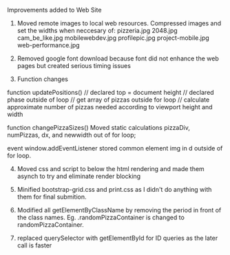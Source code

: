 Improvements added to Web Site

1) Moved remote images to local web resources. Compressed images and set the widths when neccesary of:
	pizzeria.jpg
	2048.jpg
	cam_be_like.jpg
	mobilewebdev.jpg
	profilepic.jpg
	project-mobile.jpg
	web-performance.jpg

2) Removed google font download because font did not enhance the web pages but created serious timing issues

3) Function changes

function updatePositions()
// declared top = document height
// declared phase outside of loop
// get array of pizzas outside for loop
// calculate approximate number of pizzas needed according to viewport height and width

function changePizzaSizes()
Moved static calculations pizzaDiv, numPizzas, dx, and newwidth out of for loop;

event window.addEventListener
stored common element img in d outside of for loop. 

4) Moved css and script to below the html rendering and made them asynch to try and eliminate render blocking

5) Minified bootstrap-grid.css and print.css as I didn't do anything with them for final submition. 

6) Modified all getElementByClassName by removing the period in front of the class names. Eg. .randomPizzaContainer is changed to randomPizzaContainer.

7) replaced querySelector with getElementById for ID queries as the later call is faster

